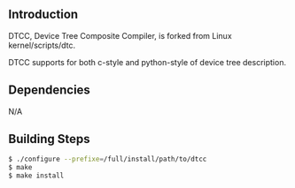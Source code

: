 ## Introduction

DTCC, Device Tree Composite Compiler, is forked from Linux kernel/scripts/dtc.

DTCC supports for both c-style and python-style of device tree description.


## Dependencies

N/A


## Building Steps

```bash
$ ./configure --prefixe=/full/install/path/to/dtcc
$ make
$ make install
```
